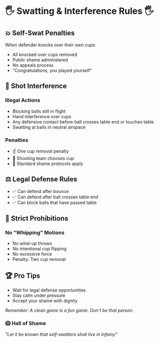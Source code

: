 # 🖐️ Swatting & Interference Rules 🖐️

## 💥 Self-Swat Penalties
When defender knocks over their own cups:
- All knocked over cups removed
- Public shame administered
- No appeals process
- "Congratulations, you played yourself"

## 🚫 Shot Interference

### Illegal Actions
- Blocking balls still in flight
- Hand interference over cups
- Any defensive contact before ball crosses table end or touches table
- Swatting at balls in neutral airspace

### Penalties
- ☝️ One cup removal penalty
- 🎯 Shooting team chooses cup
- 😤 Standard shame protocols apply

## ⚖️ Legal Defense Rules
- ✅ Can defend after bounce
- ✅ Can defend after ball crosses table end
- ✅ Can block balls that have passed table

## 🚫 Strict Prohibitions
### No "Whipping" Motions
- No wind-up throws
- No intentional cup flipping
- No excessive force
- Penalty: Two cup removal

## 🏆 Pro Tips
- Wait for legal defense opportunities
- Stay calm under pressure
- Accept your shame with dignity

*Remember: A clean game is a fun game. Don't be that person.* 

### 😱 Hall of Shame
*"Let it be known that self-swatters shall live in infamy"*